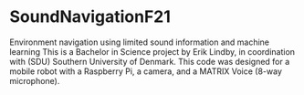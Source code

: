 # SoundNavigationF21
Environment navigation using limited sound information and machine learning
This is a Bachelor in Science project by Erik Lindby, in coordination with (SDU) Southern University of Denmark.
This code was designed for a mobile robot with a Raspberry Pi, a camera, and a MATRIX Voice (8-way microphone).
